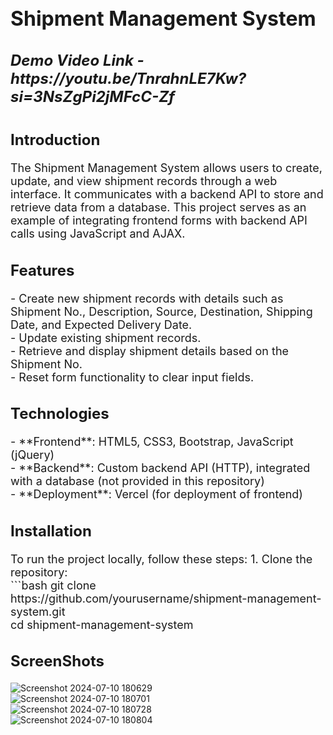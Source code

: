 # <h1 style="font-size: 32px;">Shipment Management System</h1>
<h5 style="font-size: 24px;">Demo Video Link - https://youtu.be/TnrahnLE7Kw?si=3NsZgPi2jMFcC-Zf</h5>

## <h2 style="font-size: 24px;">Introduction</h2>

<p style="font-size: 18px;">The Shipment Management System allows users to create, update, and view shipment records through a web interface. It communicates with a backend API to store and retrieve data from a database. This project serves as an example of integrating frontend forms with backend API calls using JavaScript and AJAX.</p>

## <h2 style="font-size: 24px;">Features</h2>

<p style="font-size: 18px;">
- Create new shipment records with details such as Shipment No., Description, Source, Destination, Shipping Date, and Expected Delivery Date.<br>
- Update existing shipment records.<br>
- Retrieve and display shipment details based on the Shipment No.<br>
- Reset form functionality to clear input fields.<br>
</p>

## <h2 style="font-size: 24px;">Technologies</h2>

<p style="font-size: 18px;">
- **Frontend**: HTML5, CSS3, Bootstrap, JavaScript (jQuery)<br>
- **Backend**: Custom backend API (HTTP), integrated with a database (not provided in this repository)<br>
- **Deployment**: Vercel (for deployment of frontend)<br>
</p>

## <h2 style="font-size: 24px;">Installation</h2>

<p style="font-size: 18px;">
To run the project locally, follow these steps:
1. Clone the repository:<br>
   ```bash
   git clone https://github.com/yourusername/shipment-management-system.git<br>
   cd shipment-management-system

## <h2 style="font-size: 24px;">ScreenShots</h2>

![Screenshot 2024-07-10 180629](https://github.com/Shelbybosss/JsonPowerDB-ShipmentManagement-Form/assets/102911609/f8ea5400-9fea-464c-8965-b74cb8d6d010)
<br>
![Screenshot 2024-07-10 180701](https://github.com/Shelbybosss/JsonPowerDB-ShipmentManagement-Form/assets/102911609/c32ad69c-118e-4963-88b9-6f9666413d34)
<br>
![Screenshot 2024-07-10 180728](https://github.com/Shelbybosss/JsonPowerDB-ShipmentManagement-Form/assets/102911609/e5a47a7f-f508-4c88-9cc8-803881545748)
<br>
![Screenshot 2024-07-10 180804](https://github.com/Shelbybosss/JsonPowerDB-ShipmentManagement-Form/assets/102911609/b713dca4-5717-496b-948f-319fc1517809)
